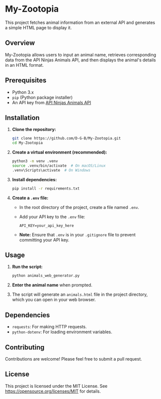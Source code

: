 # My-Zootopia

This project fetches animal information from an external API and generates a simple HTML page to display it.

## Overview

My-Zootopia allows users to input an animal name, retrieves corresponding data from the API Ninjas Animals API, and then displays the animal's details in an HTML format.

## Prerequisites

* Python 3.x
* `pip` (Python package installer)
* An API key from [API Ninjas Animals API](https://api-ninjas.com/api/animals)

## Installation

1.  **Clone the repository:**

    ```bash
    git clone https://github.com/D-G-B/My-Zootopia.git
    cd My-Zootopia
    ```

2.  **Create a virtual environment (recommended):**

    ```bash
    python3 -m venv .venv
    source .venv/bin/activate  # On macOS/Linux
    .venv\Scripts\activate  # On Windows
    ```

3.  **Install dependencies:**

    ```bash
    pip install -r requirements.txt
    ```

4.  **Create a `.env` file:**
    * In the root directory of the project, create a file named `.env`.
    * Add your API key to the `.env` file:

        ```
        API_KEY=your_api_key_here
        ```

    * **Note:** Ensure that `.env` is in your `.gitignore` file to prevent committing your API key.

## Usage

1.  **Run the script:**

    ```bash
    python animals_web_generator.py
    ```

2.  **Enter the animal name** when prompted.

3.  The script will generate an `animals.html` file in the project directory, which you can open in your web browser.

## Dependencies

* `requests`: For making HTTP requests.
* `python-dotenv`: For loading environment variables.

## Contributing

Contributions are welcome! Please feel free to submit a pull request.

## License

This project is licensed under the MIT License. See https://opensource.org/licenses/MIT for details.
